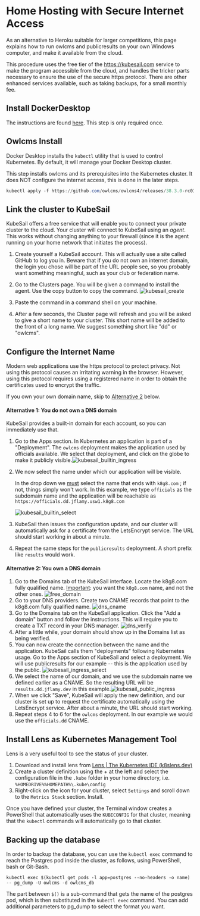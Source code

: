 

# Home Hosting with Secure Internet Access

As an alternative to Heroku suitable for larger competitions, this page explains how to run owlcms and publicresults on your own Windows computer, and make it available from the cloud.

This procedure uses the free tier of the https://kubesail.com service to make the program accessible from the cloud, and handles the tricker parts necessary to ensure the use of the secure https protocol.  There are other enhanced services available, such as taking backups, for a small monthly fee.

## Install DockerDesktop

The instructions are found [here](https://docs.docker.com/docker-for-windows/install-windows-home/). This step is only required once.

## Owlcms Install

Docker Desktop installs the `kubectl` utility that is used to control Kubernetes.  By default, it will manage your Docker Desktop cluster.

This step installs owlcms and its prerequisites into the Kubernetes cluster.  It does NOT configure the internet access, this is done in the later steps.

```powershell
kubectl apply -f https://github.com/owlcms/owlcms4/releases/38.3.0-rc01/download/dd_setup.yaml
```

## Link the cluster to KubeSail

KubeSail offers a free service that will enable you to connect your private cluster to the cloud.  Your cluster will connect to KubeSail using an *agent*.  This works without changing anything to your firewall (since it is the agent running on your home network that initiates the process).

1. Create yourself a KubeSail account.  This will actually use a site called GitHub to log you in.  Beware that if you do not own an internet domain, the login you chose will be part of the URL people see, so you probably want something meaningful, such as your club or federation name.
2. Go to the Clusters page.  You will be given a command to install the agent.  Use the copy button to copy the command.
   ![kubesail_create](img/K3S/kubesail_create.png)

3. Paste the command in a command shell on your machine.
4. After a few seconds, the Cluster page will refresh and you will be asked to give a short name to your cluster.  This short name will be added to the front of a long name.  We suggest something short like "dd" or "owlcms".

## Configure the Internet Name

Modern web applications use the https protocol to protect privacy.  Not using this protocol causes an irritating warning in the browser.  However, using this protocol requires using a registered name in order to obtain the certificates used to encrypt the traffic.

If you own your own domain name, skip to [Alternative 2](#alternative-2-you-own-a-dns-domain) below.

#### Alternative 1: You do not own a DNS domain

KubeSail provides a built-in domain for each account, so you can immediately use that.

1. Go to the Apps section.  In Kubernetes an application is part of a "Deployment".  The `owlcms` deployment makes the application used by officials available.  We select that deployment, and click on the globe to make it publicly visible.![kubesail_builtin_ingress](img/K3S/kubesail_builtin_ingress.png)

2. We now select the name under which our application will be visible.

   In the drop down we <u>must</u> select the name that ends with `k8g8.com` ; if not, things simply won't work.  In this example, we type `officials` as the subdomain name and the application will be reachable as `https://officials.dd.jflamy.usw1.k8g8.com`

   ![kubesail_builtin_select](img/K3S/kubesail_builtin_select.png)

3. KubeSail then issues the configuration update, and our cluster will automatically ask for a certificate from the LetsEncrypt service.  The URL should start working in about a minute.

4. Repeat the same steps for the `publicresults` deployment.  A short prefix like `results` would work.

   

#### Alternative 2: You own a DNS domain

1. Go to the Domains tab of the KubeSail interface.  Locate the k8g8.com fully qualified name. <u>Important</u>: you want the `k8g8.com` name, and not the other ones.
   ![free_domain](img/K3S/free_domain.png)
2. Go to your DNS providers.  Create two CNAME records that point to the k8g8.com fully qualified name.
   ![dns_cname](img/K3S/dns_cname.png)
3. Go to the Domains tab on the KubeSail application.  Click the "Add a domain" button and follow the instructions.  This will require you to create a TXT record in your DNS manager.
   ![dns_verify](img/K3S/dns_verify.png)
4. After a little while, your domain should show up in the  Domains list as being verified.
5. You can now create the connection between the name and the application. KubeSail calls them "deployments" following Kubernetes usage.  Go to the Apps section of KubeSail and select a deployment. We will use publicresults for our example -- this is the application used by the public.
   ![kubesail_ingress_select](img/K3S/kubesail_ingress_select.png)
6. We select the name of our domain, and we use the subdomain name we defined earlier as a CNAME.  So the resulting URL will be `results.dd.jflamy.dev` in this example.![kubesail_public_ingress](img/K3S/kubesail_public_ingress.png)
7. When we click "Save", KubeSail will apply the new definition, and our cluster is set up to request the certificate automatically using the LetsEncrypt service.  After about a minute, the URL should start working.
8. Repeat steps 4 to 6 for the `owlcms` deployment. In our example we would use the `officials.dd` CNAME.

## Install Lens as Kubernetes Management Tool

Lens is a very useful tool to see the status of your cluster.

1. Download and install lens from [Lens | The Kubernetes IDE (k8slens.dev)](https://k8slens.dev/)
2. Create a cluster definition using the + at the left and select the configuration file in the `.kube` folder in your home directory, i.e.  `%HOMEDRIVE%%HOMEPATH%\.kube\config` 
3. Right-click on the icon for your cluster, select `Settings` and scroll down to the `Metrics Stack` section.  Install.

Once you have defined your cluster, the Terminal window creates a PowerShell that automatically uses the `KUBECONFIG` for that cluster, meaning that the `kubectl` commands will automatically go to that cluster.

## Backing up the database

In order to backup the database, you can use the `kubectl exec` command to reach the Postgres pod inside the cluster, as follows, using PowerShell, bash or Git-Bash.

```
kubectl exec $(kubectl get pods -l app=postgres --no-headers -o name) -- pg_dump -U owlcms -d owlcms_db
```

The part between `$()` is a sub-command that gets the name of the postgres pod, which is then substituted in the `kubectl exec` command.   You can add additional parameters to pg_dump to select the format you want.

